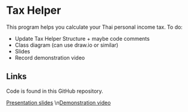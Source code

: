 # Tax Helper
This program helps you calculate your Thai personal income tax.
To do:
- Update Tax Helper Structure + maybe code comments
- Class diagram (can use draw.io or similar)
- Slides
- Record demonstration video

## Links
Code is found in this GitHub repository.

[Presentation slides](https://www.canva.com/design/DAGlFqMdHe8/ZtukZ5dEwqPJuR_mVm7wqA/edit?utm_content=DAGlFqMdHe8&utm_campaign=designshare&utm_medium=link2&utm_source=sharebutton)
\n[Demonstration video](https://youtu.be/7t7woY61ITc)

